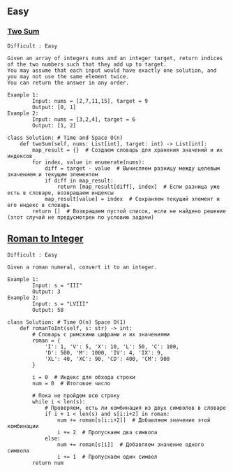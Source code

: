 ## Easy


### [Two Sum](https://leetcode.com/problems/two-sum/description/)
    Difficult : Easy

    Given an array of integers nums and an integer target, return indices of the two numbers such that they add up to target.
    You may assume that each input would have exactly one solution, and you may not use the same element twice.
    You can return the answer in any order.

    Example 1: 
            Input: nums = [2,7,11,15], target = 9
            Output: [0, 1]
    Example 2: 
            Input: nums = [3,2,4], target = 6
            Output: [1, 2]
    
    class Solution: # Time and Space O(n)
        def twoSum(self, nums: List[int], target: int) -> List[int]:
            map_result = {}  # Создаем словарь для хранения значений и их индексов
            for index, value in enumerate(nums):
                diff = target - value  # Вычисляем разницу между целевым значением и текущим элементом
                if diff in map_result:
                    return [map_result[diff], index]  # Если разница уже есть в словаре, возвращаем индексы
                map_result[value] = index  # Сохраняем текущий элемент и его индекс в словарь
            return []  # Возвращаем пустой список, если не найдено решение (этот случай не предусмотрен по условию задачи)



## [Roman to Integer](https://leetcode.com/problems/roman-to-integer/description/)
    Difficult : Easy

    Given a roman numeral, convert it to an integer.

    Example 1: 
            Input: s = "III"
            Output: 3
    Example 2: 
            Input: s = "LVIII"
            Output: 58
    
    class Solution: # Time O(n) Space O(1)
        def romanToInt(self, s: str) -> int:
            # Словарь с римскими цифрами и их значениями
            roman = {
                'I': 1, 'V': 5, 'X': 10, 'L': 50, 'C': 100, 
                'D': 500, 'M': 1000, 'IV': 4, 'IX': 9, 
                'XL': 40, 'XC': 90, 'CD': 400, 'CM': 900
            }
            
            i = 0  # Индекс для обхода строки
            num = 0  # Итоговое число
            
            # Пока не пройдем всю строку
            while i < len(s):
                # Проверяем, есть ли комбинация из двух символов в словаре
                if i + 1 < len(s) and s[i:i+2] in roman:
                    num += roman[s[i:i+2]]  # Добавляем значение этой комбинации
                    i += 2  # Пропускаем два символа
                else:
                    num += roman[s[i]]  # Добавляем значение одного символа
                    i += 1  # Пропускаем один символ
            return num
